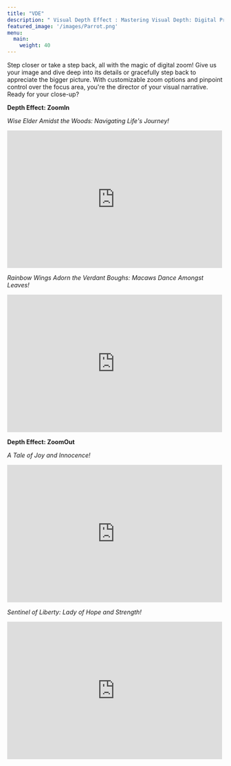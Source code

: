 ```yaml
---
title: "VDE"
description: " Visual Depth Effect : Mastering Visual Depth: Digital Precision Unleashed!"
featured_image: '/images/Parrot.png'
menu:
  main:
    weight: 40
---
```


Step closer or take a step back, all with the magic of digital zoom! Give us your image and dive deep into its details or gracefully step back to appreciate the bigger picture. With customizable zoom options and pinpoint control over the focus area, you're the director of your visual narrative. Ready for your close-up?

**Depth Effect: ZoomIn**

_Wise Elder Amidst the Woods: Navigating Life's Journey!_

<iframe width="500" height="320" src="https://www.youtube.com/embed/jy8-S13GVmA?version=3&loop=1&playlist=jy8-S13GVmA" title="YouTube video player" 
frameborder="0" allow="accelerometer; autoplay; clipboard-write; encrypted-media; gyroscope; picture-in-picture; web-share" allowfullscreen></iframe>


_Rainbow Wings Adorn the Verdant Boughs: Macaws Dance Amongst Leaves!_

<iframe width="500" height="320" src="https://www.youtube.com/embed/9jWeksrQb30?version=3&loop=1&playlist=9jWeksrQb30" title="YouTube video player" 
frameborder="0" allow="accelerometer; autoplay; clipboard-write; encrypted-media; gyroscope; picture-in-picture; web-share" allowfullscreen></iframe>

**Depth Effect: ZoomOut**

_A Tale of Joy and Innocence!_

<iframe width="500" height="320" src="https://www.youtube.com/embed/afnJ-XeuHfs?version=3&loop=1&playlist=afnJ-XeuHfs" title="YouTube video player" 
frameborder="0" allow="accelerometer; autoplay; clipboard-write; encrypted-media; gyroscope; picture-in-picture; web-share" allowfullscreen></iframe>

_Sentinel of Liberty: Lady of Hope and Strength!_

<iframe width="500" height="320" src="https://www.youtube.com/embed/GTBsF89BXg0?version=3&loop=1&playlist=GTBsF89BXg0" title="YouTube video player" 
frameborder="0" allow="accelerometer; autoplay; clipboard-write; encrypted-media; gyroscope; picture-in-picture; web-share" allowfullscreen></iframe>
